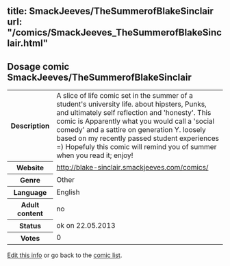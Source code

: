 title: SmackJeeves/TheSummerofBlakeSinclair
url: "/comics/SmackJeeves_TheSummerofBlakeSinclair.html"
---
Dosage comic SmackJeeves/TheSummerofBlakeSinclair
-----------------------------------------

<p id="msg"></p>
<script type="text/javascript">
if (window.location.search === '?edit_info_mail=sent_ok') {
  var elem = document.getElementById("msg");
  elem.innerHTML = 'Edited information sucessfully sent for review, which is usually done daily. Thanks!';
  elem.className = 'ok';
}
</script>
<table class="comicinfo">
<tr>
<th>Description</th><td>A slice of life comic set in the summer of a student's university life. about hipsters, Punks, and ultimately self reflection and 'honesty'. This comic is Apparently what you would call a 'social comedy' and a sattire on generation Y. loosely based on my recently passed student experiences =) Hopefuly this comic will remind you of summer when you read it; enjoy!</td>
</tr>
<tr>
<th>Website</th><td><a href="http://blake-sinclair.smackjeeves.com/comics/">http://blake-sinclair.smackjeeves.com/comics/</a></td>
</tr>
<tr>
<th>Genre</th><td>Other</td>
</tr>
<tr>
<th>Language</th><td>English</td>
</tr>
<tr>
<th>Adult content</th><td>no</td>
</tr>
<tr>
<th>Status</th><td>ok on 22.05.2013</td>
</tr>
<tr>
<th>Votes</th><td>0</td>
</tr>
</table>

[Edit this info](SmackJeeves_TheSummerofBlakeSinclair_edit.html) or go back to the [comic list](../comic-index.html).
